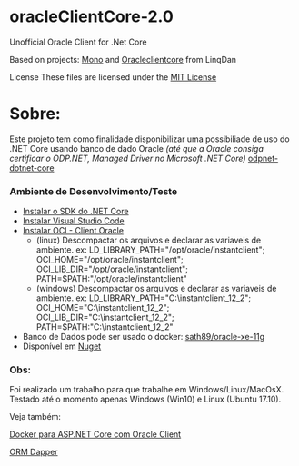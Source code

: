 # oracleClientCore-2.0
Unofficial Oracle Client for .Net Core

Based on projects: [Mono](https://github.com/mono/mono) and [Oracleclientcore](https://github.com/LinqDan/oracleclientcore) from LinqDan

License
These files are licensed under the [MIT License](https://github.com/ericmend/oracleClientCore-2.0/blob/master/LICENSE)

# Sobre:
Este projeto tem como finalidade disponibilizar uma possibiliade de uso do .NET Core usando banco de dado Oracle _(até que a Oracle consiga certificar o ODP.NET, Managed Driver no Microsoft .NET Core)_
[odpnet-dotnet-core](http://www.oracle.com/technetwork/topics/dotnet/tech-info/odpnet-dotnet-core-sod-3628981.pdf)


### Ambiente de Desenvolvimento/Teste

* [Instalar o SDK do .NET Core](https://www.microsoft.com/net/download/core)
* [Instalar Visual Studio Code](https://code.visualstudio.com/download)
* [Instalar OCI - Client Oracle](http://www.oracle.com/technetwork/database/features/instant-client/index-097480.html)
  * (linux) Descompactar os arquivos e declarar as variaveis de ambiente. ex: LD_LIBRARY_PATH="/opt/oracle/instantclient"; 
  OCI_HOME="/opt/oracle/instantclient"; OCI_LIB_DIR="/opt/oracle/instantclient"; PATH=$PATH:"/opt/oracle/instantclient"
  * (windows) Descompactar os arquivos e declarar as variaveis de ambiente. ex: LD_LIBRARY_PATH="C:\instantclient_12_2\"; 
  OCI_HOME="C:\instantclient_12_2\"; OCI_LIB_DIR="C:\instantclient_12_2\"; PATH=$PATH:"C:\instantclient_12_2\"
* Banco de Dados pode ser usado o docker: [sath89/oracle-xe-11g](https://hub.docker.com/r/sath89/oracle-xe-11g/)
* Disponível em [Nuget](https://www.nuget.org/packages/dotNetCore.Data.OracleClient)


### Obs:

Foi realizado um trabalho para que trabalhe em Windows/Linux/MacOsX. Testado até o momento apenas Windows (Win10) e Linux (Ubuntu 17.10).


Veja também:

[Docker para ASP.NET Core com Oracle Client](https://hub.docker.com/r/ericmend/aspnetcore-oracleclient/)

[ORM Dapper](https://github.com/StackExchange/Dapper)
